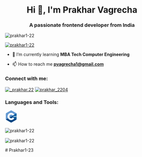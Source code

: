 <h1 align="center">Hi 👋, I'm Prakhar Vagrecha</h1>
<h3 align="center">A passionate frontend developer from India</h3>

<p align="left"> <img src="https://komarev.com/ghpvc/?username=prakhar1-22&label=Profile%20views&color=0e75b6&style=flat" alt="prakhar1-22" /> </p>

<p align="left"> <a href="https://github.com/ryo-ma/github-profile-trophy"><img src="https://github-profile-trophy.vercel.app/?username=prakhar1-22" alt="prakhar1-22" /></a> </p>

- 🌱 I’m currently learning **MBA Tech Computer Engineering**

- 📫 How to reach me **pvagrecha1@gmail.com**

<h3 align="left">Connect with me:</h3>
<p align="left">
<a href="https://instagram.com/_prakhar.22" target="blank"><img align="center" src="https://raw.githubusercontent.com/rahuldkjain/github-profile-readme-generator/master/src/images/icons/Social/instagram.svg" alt="_prakhar.22" height="30" width="40" /></a>
<a href="https://discord.gg/prakhar_2204" target="blank"><img align="center" src="https://raw.githubusercontent.com/rahuldkjain/github-profile-readme-generator/master/src/images/icons/Social/discord.svg" alt="prakhar_2204" height="30" width="40" /></a>
</p>

<h3 align="left">Languages and Tools:</h3>
<p align="left"> <a href="https://www.w3schools.com/cpp/" target="_blank" rel="noreferrer"> <img src="https://raw.githubusercontent.com/devicons/devicon/master/icons/cplusplus/cplusplus-original.svg" alt="cplusplus" width="40" height="40"/> </a> </p>

<p><img align="center" src="https://github-readme-stats.vercel.app/api/top-langs?username=prakhar1-22&show_icons=true&locale=en&layout=compact" alt="prakhar1-22" /></p>

<p><img align="center" src="https://github-readme-streak-stats.herokuapp.com/?user=prakhar1-22&" alt="prakhar1-22" /></p>
# Prakhar1-23
